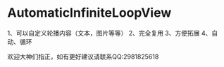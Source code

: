 # AutomaticInfiniteLoopView
1、可以自定义轮播内容（文本，图片等等） 2、完全复用 3、方便拓展 4、自动、循环

欢迎大神们指正，如有更好建议请联系QQ:2981825618
